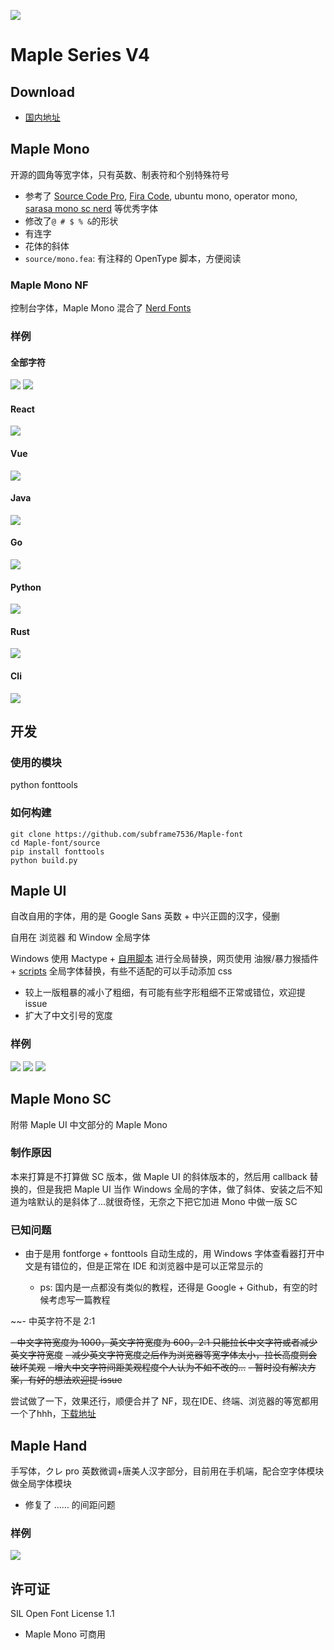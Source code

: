 ![](/img/head.svg)

# Maple Series V4

## Download

- [国内地址](https://gitee.com/subframe7536/Maple/releases/v4.0)

## Maple Mono

开源的圆角等宽字体，只有英数、制表符和个别特殊符号

- 参考了 [Source Code Pro](https://github.com/adobe-fonts/source-code-pro), [Fira Code](https://github.com/tonsky/FiraCode), ubuntu mono, operator mono, [sarasa mono sc nerd](https://github.com/laishulu/Sarasa-Mono-SC-Nerd) 等优秀字体
- 修改了`@ # $ % &`的形状
- 有连字
- 花体的斜体
- `source/mono.fea`: 有注释的 OpenType 脚本，方便阅读

### Maple Mono NF

控制台字体，Maple Mono 混合了 [Nerd Fonts](https://github.com/ryanoasis/nerd-fonts)

### 样例

#### 全部字符

![](img/sample.webp)
![](img/ligature.gif)

#### React

![](img/react.webp)

#### Vue

![](img/vue.webp)

#### Java

![](img/java.webp)

#### Go

![](img/go.webp)

#### Python

![](img/python.webp)

#### Rust

![](img/rust.webp)

#### Cli

![](img/cli.webp)

## 开发

### 使用的模块

python fonttools

### 如何构建

```
git clone https://github.com/subframe7536/Maple-font
cd Maple-font/source
pip install fonttools
python build.py
```

## Maple UI

自改自用的字体，用的是 Google Sans 英数 + 中兴正圆的汉字，侵删

自用在 浏览器 和 Window 全局字体

Windows 使用 Mactype + [自用脚本](https://gitee.com/subframe7536/mactype) 进行全局替换，网页使用 油猴/暴力猴插件 + [scripts](https://github.com/subframe7536/UserScript) 全局字体替换，有些不适配的可以手动添加 css

- 较上一版粗暴的减小了粗细，有可能有些字形粗细不正常或错位，欢迎提 issue
- 扩大了中文引号的宽度

### 样例

![](img/UI.webp)
![](img/Browser.webp)
![](img/Browser2.webp)

## Maple Mono SC

附带 Maple UI 中文部分的 Maple Mono

### 制作原因

本来打算是不打算做 SC 版本，做 Maple UI 的斜体版本的，然后用 callback 替换的，但是我把 Maple UI 当作 Windows 全局的字体，做了斜体、安装之后不知道为啥默认的是斜体了...就很奇怪，无奈之下把它加进 Mono 中做一版 SC

### 已知问题

- 由于是用 fontforge + fonttools 自动生成的，用 Windows 字体查看器打开中文是有错位的，但是正常在 IDE 和浏览器中是可以正常显示的

  - ps: 国内是一点都没有类似的教程，还得是 Google + Github，有空的时候考虑写一篇教程

~~- 中英字符不是 2:1

  ~~- 中文字符宽度为 1000，英文字符宽度为 600，2:1 只能拉长中文字符或者减少英文字符宽度~~
  ~~- 减少英文字符宽度之后作为浏览器等宽字体太小，拉长高度则会破坏美观~~
  ~~- 增大中文字符间距美观程度个人认为不如不改的...~~
  ~~- 暂时没有解决方案，有好的想法欢迎提 issue~~

尝试做了一下，效果还行，顺便合并了 NF，现在IDE、终端、浏览器的等宽都用一个了hhh，[下载地址](https://gitee.com/subframe7536/Maple/releases/tag/v4.3)

## Maple Hand

手写体，クレ pro 英数微调+唐美人汉字部分，目前用在手机端，配合空字体模块做全局字体模块

- 修复了 …… 的间距问题

### 样例

![](img/%E6%89%8B%E6%9C%BA.jpg)

## 许可证

SIL Open Font License 1.1

- Maple Mono 可商用
